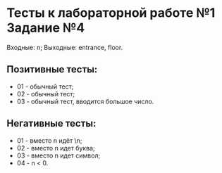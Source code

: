 # Тесты к лабораторной работе №1 Задание №4

Входные: n;
Выходные: entrance, floor.

## Позитивные тесты:

- 01 - обычный тест;
- 02 - обычный тест;
- 03 - обычный тест, вводится большое число.


## Негативные тесты:

- 01 - вместо n идёт \n;
- 02 - вместо n идет буква;
- 03 - вместо n идет символ;
- 04 - n < 0.
